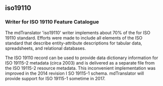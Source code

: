 
## iso19110

### Writer for ISO 19110 Feature Catalogue

The mdTranslator 'iso19110' writer implements about 70% of the for 
ISO 19110 standard. Efforts were made to include all elements of the 
ISO standard that describe entity-attribute descriptions for tabular 
data, spreadsheets, and relational databases.

The ISO 19110 record can be used to provide data dictionary 
information for ISO 19115-2 metadata (circa 2003) and is delivered 
as a separate file from the ISO 19115-2 resource metadata.  This 
inconvenient implementation was improved in the 2014 revision I
SO 19115-1 schema.  mdTranslator will provide support for ISO 
19115-1 sometime in 2017.
